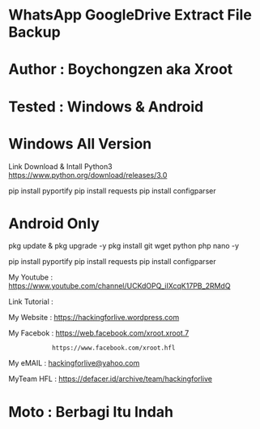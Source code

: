 # WhatsApp GoogleDrive Extract File Backup

# Author : Boychongzen aka Xroot

# Tested : Windows & Android

# Windows All Version
Link Download & Intall Python3
https://www.python.org/download/releases/3.0

pip install pyportify
pip install requests
pip install configparser

# Android Only 

pkg update & pkg upgrade -y
pkg install git wget python php nano -y

pip install pyportify
pip install requests
pip install configparser


My Youtube    : https://www.youtube.com/channel/UCKdOPQ_iIXcqK17PB_2RMdQ

Link Tutorial : 

My Website    : https://hackingforlive.wordpress.com

My Facebok    : https://web.facebook.com/xroot.xroot.7

                https://www.facebook.com/xroot.hfl

My eMAIL      : hackingforlive@yahoo.com

MyTeam HFL    : https://defacer.id/archive/team/hackingforlive

# Moto : Berbagi Itu Indah

